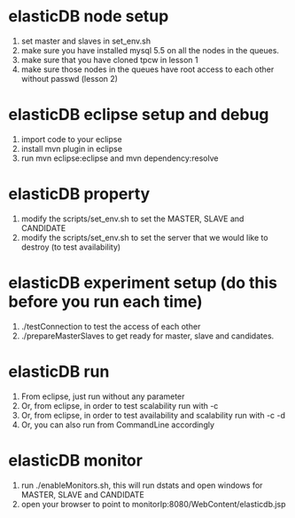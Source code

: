 # elasticDB node setup
1. set master and slaves in set_env.sh
2. make sure you have installed mysql 5.5 on all the nodes in the queues. 
3. make sure that you have cloned tpcw in lesson 1
4. make sure those nodes in the queues have root access to each other without passwd (lesson 2)

# elasticDB eclipse setup and debug
1. import code to your eclipse
2. install mvn plugin in eclipse
3. run mvn eclipse:eclipse and mvn dependency:resolve

# elasticDB property
1. modify the scripts/set_env.sh to set the MASTER, SLAVE and CANDIDATE
2. modify the scripts/set_env.sh to set the server that we would like to destroy (to test availability)

# elasticDB experiment setup (do this before you run each time)
1. ./testConnection to test the access of each other
2. ./prepareMasterSlaves to get ready for master, slave and candidates.

# elasticDB run
1. From eclipse, just run without any parameter
2. Or, from eclipse, in order to test scalability run with -c 
3. Or, from eclipse, in order to test availability and scalability run with -c -d
4. Or, you can also run from CommandLine accordingly

# elasticDB monitor
1. run ./enableMonitors.sh, this will run dstats and open windows for MASTER, SLAVE and CANDIDATE
2. open your browser to point to monitorIp:8080/WebContent/elasticdb.jsp

